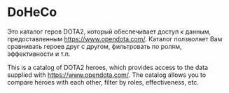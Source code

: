 # DoHeCo
Это каталог геров DOTA2, который обеспечивает доступ к данным, предоставленным https://www.opendota.com/. Каталог ползволяет Вам сравнивать героев друг с другом, фильтровать по ролям, эффективности и т.п.

This is a catalog of DOTA2 heroes, which provides access to the data supplied with https://www.opendota.com/. The catalog allows you to compare heroes with each other, filter by roles, effectiveness, etc.
